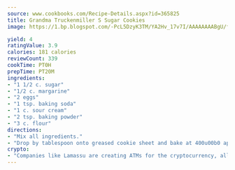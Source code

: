 ```yaml
---
source: www.cookbooks.com/Recipe-Details.aspx?id=365825
title: Grandma Truckenmiller S Sugar Cookies
image: https://1.bp.blogspot.com/-PcL5DzyK3TM/YA2Hv_17v7I/AAAAAAAABgU/fyHeesSth_IZW9mL5lk6GxJO8cW8ksrGACLcBGAsYHQ/s320/12.png

yield: 4
ratingValue: 3.9
calories: 181 calories
reviewCount: 339
cookTime: PT0H
prepTime: PT20M
ingredients:
- "1 1/2 c. sugar"
- "1/2 c. margarine"
- "2 eggs"
- "1 tsp. baking soda"
- "1 c. sour cream"
- "2 tsp. baking powder"
- "3 c. flour"
directions:
- "Mix all ingredients."
- "Drop by tablespoon onto greased cookie sheet and bake at 400u00b0 approximately 11 minutes."
crypto:
- "Companies like Lamassu are creating ATMs for the cryptocurrency, allowing you to scan your Bitcoin QR code, enter your cash, and buy bitcoin with the push of a button."
---
```

